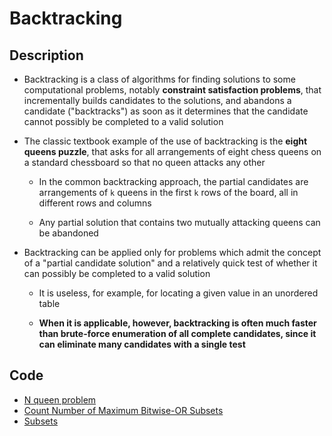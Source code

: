 # Backtracking

## Description
- Backtracking is a class of algorithms for finding solutions to some computational problems, notably **constraint satisfaction problems**, that incrementally builds candidates to the solutions, and abandons a candidate ("backtracks") as soon as it determines that the candidate cannot possibly be completed to a valid solution

- The classic textbook example of the use of backtracking is the **eight queens puzzle**, that asks for all arrangements of eight chess queens on a standard chessboard so that no queen attacks any other
    - In the common backtracking approach, the partial candidates are arrangements of `k` queens in the first `k` rows of the board, all in different rows and columns
    
    - Any partial solution that contains two mutually attacking queens can be abandoned

- Backtracking can be applied only for problems which admit the concept of a "partial candidate solution" and a relatively quick test of whether it can possibly be completed to a valid solution
    - It is useless, for example, for locating a given value in an unordered table
    
    - **When it is applicable, however, backtracking is often much faster than brute-force enumeration of all complete candidates, since it can eliminate many candidates with a single test**

## Code
- [N queen problem](../coding_test/n_queen_count.cpp)
- [Count Number of Maximum Bitwise-OR Subsets](../leetcode/count_number_of_maximum_bitwise_or_subsets.md)
- [Subsets](../leetcode/subsets.md)